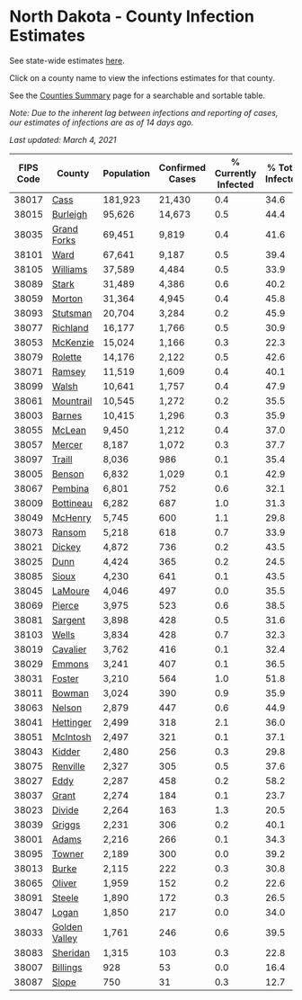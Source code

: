 # North Dakota - County Infection Estimates

See state-wide estimates [here](/infections/us-nd).

Click on a county name to view the infections estimates for that county.

See the [Counties Summary](/infections/summary-counties) page for a searchable and sortable table.

*Note: Due to the inherent lag between infections and reporting of cases, our estimates of infections are as of 14 days ago.*

*Last updated: March 4, 2021*

|   FIPS Code |                         County |   Population |   Confirmed Cases |   % Currently Infected |   % Total Infected |
|-------------|--------------------------------|--------------|-------------------|------------------------|--------------------|
|       38017 |                   [Cass](cass) |      181,923 |            21,430 |                    0.4 |               34.6 |
|       38015 |           [Burleigh](burleigh) |       95,626 |            14,673 |                    0.5 |               44.4 |
|       38035 |     [Grand Forks](grand-forks) |       69,451 |             9,819 |                    0.4 |               41.6 |
|       38101 |                   [Ward](ward) |       67,641 |             9,187 |                    0.5 |               39.4 |
|       38105 |           [Williams](williams) |       37,589 |             4,484 |                    0.5 |               33.9 |
|       38089 |                 [Stark](stark) |       31,489 |             4,386 |                    0.6 |               40.2 |
|       38059 |               [Morton](morton) |       31,364 |             4,945 |                    0.4 |               45.8 |
|       38093 |           [Stutsman](stutsman) |       20,704 |             3,284 |                    0.2 |               45.9 |
|       38077 |           [Richland](richland) |       16,177 |             1,766 |                    0.5 |               30.9 |
|       38053 |           [McKenzie](mckenzie) |       15,024 |             1,166 |                    0.3 |               22.3 |
|       38079 |             [Rolette](rolette) |       14,176 |             2,122 |                    0.5 |               42.6 |
|       38071 |               [Ramsey](ramsey) |       11,519 |             1,609 |                    0.4 |               40.1 |
|       38099 |                 [Walsh](walsh) |       10,641 |             1,757 |                    0.4 |               47.9 |
|       38061 |         [Mountrail](mountrail) |       10,545 |             1,272 |                    0.2 |               35.5 |
|       38003 |               [Barnes](barnes) |       10,415 |             1,296 |                    0.3 |               35.9 |
|       38055 |               [McLean](mclean) |        9,450 |             1,212 |                    0.4 |               37.0 |
|       38057 |               [Mercer](mercer) |        8,187 |             1,072 |                    0.3 |               37.7 |
|       38097 |               [Traill](traill) |        8,036 |               986 |                    0.1 |               35.4 |
|       38005 |               [Benson](benson) |        6,832 |             1,029 |                    0.1 |               42.9 |
|       38067 |             [Pembina](pembina) |        6,801 |               752 |                    0.6 |               32.1 |
|       38009 |         [Bottineau](bottineau) |        6,282 |               687 |                    1.0 |               31.3 |
|       38049 |             [McHenry](mchenry) |        5,745 |               600 |                    1.1 |               29.8 |
|       38073 |               [Ransom](ransom) |        5,218 |               618 |                    0.7 |               33.9 |
|       38021 |               [Dickey](dickey) |        4,872 |               736 |                    0.2 |               43.5 |
|       38025 |                   [Dunn](dunn) |        4,424 |               365 |                    0.2 |               24.5 |
|       38085 |                 [Sioux](sioux) |        4,230 |               641 |                    0.1 |               43.5 |
|       38045 |             [LaMoure](lamoure) |        4,046 |               497 |                    0.0 |               35.5 |
|       38069 |               [Pierce](pierce) |        3,975 |               523 |                    0.6 |               38.5 |
|       38081 |             [Sargent](sargent) |        3,898 |               428 |                    0.5 |               31.6 |
|       38103 |                 [Wells](wells) |        3,834 |               428 |                    0.7 |               32.3 |
|       38019 |           [Cavalier](cavalier) |        3,762 |               416 |                    0.1 |               32.4 |
|       38029 |               [Emmons](emmons) |        3,241 |               407 |                    0.1 |               36.5 |
|       38031 |               [Foster](foster) |        3,210 |               564 |                    1.0 |               51.8 |
|       38011 |               [Bowman](bowman) |        3,024 |               390 |                    0.9 |               35.9 |
|       38063 |               [Nelson](nelson) |        2,879 |               447 |                    0.6 |               44.9 |
|       38041 |         [Hettinger](hettinger) |        2,499 |               318 |                    2.1 |               36.0 |
|       38051 |           [McIntosh](mcintosh) |        2,497 |               321 |                    0.1 |               37.1 |
|       38043 |               [Kidder](kidder) |        2,480 |               256 |                    0.3 |               29.8 |
|       38075 |           [Renville](renville) |        2,327 |               305 |                    0.5 |               37.6 |
|       38027 |                   [Eddy](eddy) |        2,287 |               458 |                    0.2 |               58.2 |
|       38037 |                 [Grant](grant) |        2,274 |               184 |                    0.1 |               23.7 |
|       38023 |               [Divide](divide) |        2,264 |               163 |                    1.3 |               20.5 |
|       38039 |               [Griggs](griggs) |        2,231 |               306 |                    0.2 |               40.1 |
|       38001 |                 [Adams](adams) |        2,216 |               266 |                    0.1 |               34.3 |
|       38095 |               [Towner](towner) |        2,189 |               300 |                    0.0 |               39.2 |
|       38013 |                 [Burke](burke) |        2,115 |               222 |                    0.3 |               30.8 |
|       38065 |               [Oliver](oliver) |        1,959 |               152 |                    0.2 |               22.6 |
|       38091 |               [Steele](steele) |        1,890 |               172 |                    0.3 |               26.5 |
|       38047 |                 [Logan](logan) |        1,850 |               217 |                    0.0 |               34.0 |
|       38033 | [Golden Valley](golden-valley) |        1,761 |               246 |                    0.6 |               39.5 |
|       38083 |           [Sheridan](sheridan) |        1,315 |               103 |                    0.3 |               22.8 |
|       38007 |           [Billings](billings) |          928 |                53 |                    0.0 |               16.4 |
|       38087 |                 [Slope](slope) |          750 |                31 |                    0.3 |               12.7 |